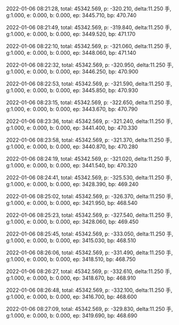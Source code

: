 2022-01-06 08:21:28, total: 45342.569, p: -320.210, delta:11.250 手, g:1.000, e: 0.000, b: 0.000, ep: 3445.710, bp: 470.740

2022-01-06 08:21:49, total: 45342.569, p: -319.840, delta:11.250 手, g:1.000, e: 0.000, b: 0.000, ep: 3449.520, bp: 471.170

2022-01-06 08:22:10, total: 45342.569, p: -321.060, delta:11.250 手, g:1.000, e: 0.000, b: 0.000, ep: 3448.060, bp: 471.140

2022-01-06 08:22:32, total: 45342.569, p: -320.950, delta:11.250 手, g:1.000, e: 0.000, b: 0.000, ep: 3446.250, bp: 470.900

2022-01-06 08:22:53, total: 45342.569, p: -321.590, delta:11.250 手, g:1.000, e: 0.000, b: 0.000, ep: 3445.850, bp: 470.930

2022-01-06 08:23:15, total: 45342.569, p: -322.650, delta:11.250 手, g:1.000, e: 0.000, b: 0.000, ep: 3443.670, bp: 470.790

2022-01-06 08:23:36, total: 45342.569, p: -321.240, delta:11.250 手, g:1.000, e: 0.000, b: 0.000, ep: 3441.400, bp: 470.330

2022-01-06 08:23:58, total: 45342.569, p: -321.370, delta:11.250 手, g:1.000, e: 0.000, b: 0.000, ep: 3440.870, bp: 470.280

2022-01-06 08:24:19, total: 45342.569, p: -321.020, delta:11.250 手, g:1.000, e: 0.000, b: 0.000, ep: 3441.540, bp: 470.320

2022-01-06 08:24:41, total: 45342.569, p: -325.530, delta:11.250 手, g:1.000, e: 0.000, b: 0.000, ep: 3428.390, bp: 469.240

2022-01-06 08:25:02, total: 45342.569, p: -326.370, delta:11.250 手, g:1.000, e: 0.000, b: 0.000, ep: 3421.950, bp: 468.540

2022-01-06 08:25:23, total: 45342.569, p: -327.540, delta:11.250 手, g:1.000, e: 0.000, b: 0.000, ep: 3428.060, bp: 469.450

2022-01-06 08:25:45, total: 45342.569, p: -333.050, delta:11.250 手, g:1.000, e: 0.000, b: 0.000, ep: 3415.030, bp: 468.510

2022-01-06 08:26:06, total: 45342.569, p: -331.490, delta:11.250 手, g:1.000, e: 0.000, b: 0.000, ep: 3418.510, bp: 468.750

2022-01-06 08:26:27, total: 45342.569, p: -332.610, delta:11.250 手, g:1.000, e: 0.000, b: 0.000, ep: 3418.670, bp: 468.910

2022-01-06 08:26:48, total: 45342.569, p: -332.100, delta:11.250 手, g:1.000, e: 0.000, b: 0.000, ep: 3416.700, bp: 468.600

2022-01-06 08:27:09, total: 45342.569, p: -329.830, delta:11.250 手, g:1.000, e: 0.000, b: 0.000, ep: 3419.690, bp: 468.690